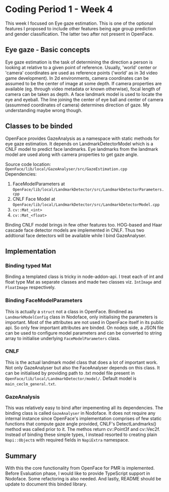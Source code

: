 # Coding Period 1 - Week 4
This week I focused on Eye gaze estimation. This is one of the optional features I proposed to include other features being age group prediction and gender classification. The latter two after not present in OpenFace.

## Eye gaze - Basic concepts
Eye gaze estimation is the task of determining the direction a person is looking at relative to a given point of reference. Usually, 'world' center or 'camera' coordinates are used as reference points ('world' as in 3d video game development). In 2d environments, camera coordinates can be assumed to be the center of image at some depth. If camera properties are available (eg. through video metadata or known otherwise), focal length of camera can be taken as depth. A face landmark model is used to locate the eye and eyeball. The line joining the center of eye ball and center of camera (assummed coordinates of camera) determines direction of gaze. My understanding maybe wrong though.

## Classes to be binded
OpenFace provides GazeAnalysis as a namespace with static methods for eye gaze estimation. It depends on LandmarkDetectorModel which is a CNLF model to predict face landmarks. Eye landmarks from the landmark model are used along with camera properties to get gaze angle.

Source code location:   
 `OpenFace/lib/local/GazeAnalyser/src/GazeEstimation.cpp`   
 Dependencies:
1. FaceModelParameters at     
`OpenFace/lib/local/LandmarkDetector/src/LandmarkDetectorParameters.cpp`      
2. CNLF Face Model at      
`OpenFace/lib/local/LandmarkDetector/src/LandmarkDetectorModel.cpp`
3. `cv::Mat_<int>`
4. `cv::Mat_<float>`

Binding CNLF model brings in few other features too. HOG-based and Haar cascade face detector models are implemented in CNLF. Thus two addtional face detectors will be available while I bind GazeAnalyser.

## Implementation
### Binding typed Mat
Binding a templated class is tricky in node-addon-api. I treat each of int and float type Mat as separate classes and made two classes viz. `IntImage` and `FloatImage` respectively.
### Binding FaceModelParameters
This is actually a `struct` not a class in OpenFace. Bindined as `LandmarkModelConfig` class in Nodoface, only initialising the parameters is important. Most of the attributes are not used in OpenFace itself in its public api. So only few important attributes are binded. On nodejs side, a JSON file can be used to configure model parameters and can be converted to string array to initialise underlying `FaceModelParameters` class.
### CNLF
This is the actual landmark model class that does a lot of important work. Not only GazeAnalyser but also the FaceAnalyser depends on this class. It can be initialised by providing path to .txt model file present in `OpenFace/lib/local/LandmarkDetector/model/`. Default model is `main_ceclm_general.txt`. 
### GazeAnalysis
This was relatively easy to bind after impementing all its dependencies. The binding class is called `GazeAnalyser` in Nodoface. It does not require any internal instance since OpenFace's implementation comprises of few static functions that compute gaze angle provided, CNLF's DetectLandmarks() method was called prior to it. The methos return cv::Point3f and cv::Vec2f. Instead of binding these simple types, I instead resorted to creating plain `Napi::Object`s with required fields in `NapiExtra` namespace.

## Summary
With this the core functionality from OpenFace for PMR is implemented. Before Evaluation phase, I would like to provide TypeScript support in Nodoface. Some refactoring is also needed. And lastly, README should be update to document this binded library.
